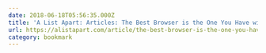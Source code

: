 ```yaml
---
date: 2018-06-18T05:56:35.000Z
title: 'A List Apart: Articles: The Best Browser is the One You Have with You'
url: https://alistapart.com/article/the-best-browser-is-the-one-you-have-with-you/
category: bookmark
---
```

